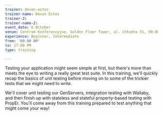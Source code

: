 ```yaml
---
trainer: devon-estes
trainer-name: Devon Estes
trainer-2: 
trainer-name-2: 
event_date: 6 October
venue: Centrum Konferencyjne, Golden Floor Tower, ul. Chłodna 51, 00-867 Warszawa
experience: Beginner, Intermediate
from: '09.00 AM'
to: 17.00 PM
type: training

---
```

Testing your application might seem simple at first, but there's more than meets the eye to writing a really great test suite. In this training, we'll quickly recap the basics of unit testing before moving on to some of the trickier tests that we might need to write.

We'll cover unit testing our GenServers, integration testing with Wallaby, and then finish up with stateless and stateful property-based testing with PropEr. You'll come away from this training prepared to test anything that might come your way!